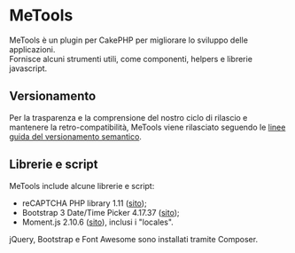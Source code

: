 # MeTools
MeTools è un plugin per CakePHP per migliorare lo sviluppo delle applicazioni.  
Fornisce alcuni strumenti utili, come componenti, helpers e librerie javascript.

## Versionamento
Per la trasparenza e la comprensione del nostro ciclo di rilascio e mantenere la retro-compatibilità,
MeTools viene rilasciato seguendo le [linee guida del versionamento semantico](http://semver.org/lang/it).

## Librerie e script
MeTools include alcune librerie e script:

- reCAPTCHA PHP library 1.11 ([sito](https://developers.google.com/recaptcha));
- Bootstrap 3 Date/Time Picker 4.17.37 ([sito](https://github.com/Eonasdan/bootstrap-datetimepicker));
- Moment.js 2.10.6 ([sito](http://momentjs.com/)), inclusi i "locales".

jQuery, Bootstrap e Font Awesome sono installati tramite Composer.
